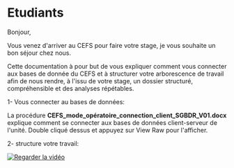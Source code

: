 # Etudiants

Bonjour,

Vous venez d'arriver au CEFS pour faire votre stage, je vous souhaite un bon séjour chez nous.

Cette documentation à pour but de vous expliquer comment vous connecter aux bases de donnée du CEFS et à structurer votre arborescence de travail afin de nous rendre, à l'issu de votre stage, un dossier structuré, compréhensible et des analyses répétables.

1- Vous connecter au bases de données:

La procédure **CEFS_mode_opératoire_connection_client_SGBDR_V01.docx** explique comment se connecter aux bases de données client-serveur de l'unité. Double cliqué dessus et appuyez sur View Raw pour l'afficher.

2- structure votre travail:


[![Regarder la vidéo](https://img.youtube.com/vi/66oNv_DJuPc/maxresdefault.jpg)](https://www.youtube.com/watch?v=66oNv_DJuPc&ab_channel=NYUHealthSciencesLibrary)

